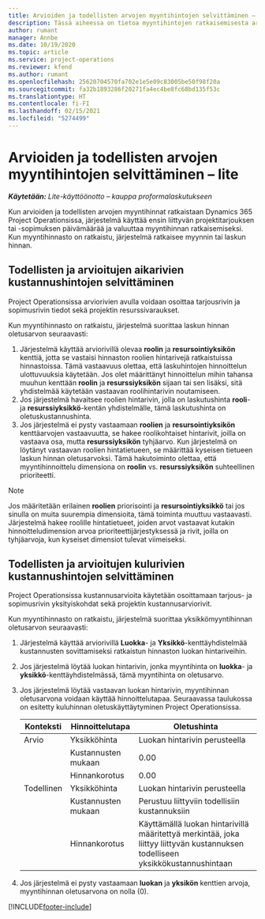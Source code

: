 ```yaml
---
title: Arvioiden ja todellisten arvojen myyntihintojen selvittäminen – lite
description: Tässä aiheessa on tietoa myyntihintojen ratkaisemisesta arvioiden ja todellisten tietojen perusteella.
author: rumant
manager: Annbe
ms.date: 10/19/2020
ms.topic: article
ms.service: project-operations
ms.reviewer: kfend
ms.author: rumant
ms.openlocfilehash: 25620704570fa702e1e5e09c83005be50f98f20a
ms.sourcegitcommit: fa32b1893286f20271fa4ec4be8fc68bd135f53c
ms.translationtype: HT
ms.contentlocale: fi-FI
ms.lasthandoff: 02/15/2021
ms.locfileid: "5274499"
---
```

# <a name="resolve-sales-prices-for-estimates-and-actuals---lite"></a>Arvioiden ja todellisten arvojen myyntihintojen selvittäminen – lite

_**Käytetään:** Lite-käyttöönotto – kauppa proformalaskutukseen_

Kun arvioiden ja todellisten arvojen myyntihinnat ratkaistaan Dynamics 365 Project Operationsissa, järjestelmä käyttää ensin liittyvän projektitarjouksen tai -sopimuksen päivämäärää ja valuuttaa myyntihinnan ratkaisemiseksi. Kun myyntihinnasto on ratkaistu, järjestelmä ratkaisee myynnin tai laskun hinnan.

## <a name="resolve-sales-rates-on-actual-and-estimate-lines-for-time"></a>Todellisten ja arvioitujen aikarivien kustannushintojen selvittäminen

Project Operationsissa arviorivien avulla voidaan osoittaa tarjousrivin ja sopimusrivin tiedot sekä projektin resurssivaraukset.

Kun myyntihinnasto on ratkaistu, järjestelmä suorittaa laskun hinnan oletusarvon seuraavasti:

1. Järjestelmä käyttää arviorivillä olevaa **roolin** ja **resursointiyksikön** kenttiä, jotta se vastaisi hinnaston roolien hintarivejä ratkaistuissa hinnastoissa. Tämä vastaavuus olettaa, että laskuhintojen hinnoittelun ulottuvuuksia käytetään. Jos olet määrittänyt hinnoittelun mihin tahansa muuhun kenttään **roolin** ja **resurssiyksikön** sijaan tai sen lisäksi, sitä yhdistelmää käytetään vastaavan roolihintarivin noutamiseen.
2. Jos järjestelmä havaitsee roolien hintarivin, jolla on laskutushinta **rooli**- ja **resurssiyksikkö**-kentän yhdistelmälle, tämä laskutushinta on oletuskustannushinta.
3. Jos järjestelmä ei pysty vastaamaan **roolien** ja **resursointiyksikön** kenttäarvojen vastaavuutta, se hakee roolikohtaiset hintarivit, joilla on vastaava osa, mutta **resurssiyksikön** tyhjäarvo. Kun järjestelmä on löytänyt vastaavan roolien hintatietueen, se määrittää kyseisen tietueen laskun hinnan oletusarvoksi. Tämä hakutoiminto olettaa, että myyntihinnoittelu dimensiona on **roolin** vs. **resurssiyksikön** suhteellinen prioriteetti.

> [!NOTE]
> Jos määritetään erilainen **roolien** priorisointi ja **resursointiyksikkö** tai jos sinulla on muita suurempia dimensioita, tämä toiminta muuttuu vastaavasti. Järjestelmä hakee roolille hintatietueet, joiden arvot vastaavat kutakin hinnoitteludimension arvoa prioriteettijärjestyksessä ja rivit, joilla on tyhjäarvoja, kun kyseiset dimensiot tulevat viimeiseksi.

## <a name="resolve-sales-rates-on-actual-and-estimate-lines-for-expense"></a>Todellisten ja arvioitujen kulurivien kustannushintojen selvittäminen

Project Operationsissa kustannusarvioita käytetään osoittamaan tarjous- ja sopimusrivin yksityiskohdat sekä projektin kustannusarviorivit.

Kun myyntihinnasto on ratkaistu, järjestelmä suorittaa yksikkömyyntihinnan oletusarvon seuraavasti:

1. Järjestelmä käyttää arviorivillä **Luokka**- ja **Yksikkö**-kenttäyhdistelmää kustannusten sovittamiseksi ratkaistun hinnaston luokan hintariveihin.
2. Jos järjestelmä löytää luokan hintarivin, jonka myyntihinta on **luokka**- ja **yksikkö**-kenttäyhdistelmässä, tämä myyntihinta on oletusarvo.
3. Jos järjestelmä löytää vastaavan luokan hintarivin, myyntihinnan oletusarvona voidaan käyttää hinnoittelutapaa. Seuraavassa taulukossa on esitetty kuluhinnan oletuskäyttäytyminen Project Operationsissa.

    | Konteksti | Hinnoittelutapa | Oletushinta |
    | --- | --- | --- |
    | Arvio | Yksikköhinta | Luokan hintarivin perusteella |
    | &nbsp; | Kustannusten mukaan | 0.00 |
    | &nbsp; | Hinnankorotus | 0.00 |
    | Todellinen | Yksikköhinta | Luokan hintarivin perusteella |
    | &nbsp; | Kustannusten mukaan | Perustuu liittyviin todellisiin kustannuksiin |
    | &nbsp; | Hinnankorotus | Käyttämällä luokan hintarivillä määritettyä merkintää, joka liittyy liittyvän kustannuksen todelliseen yksikkökustannushintaan |

4. Jos järjestelmä ei pysty vastaamaan **luokan** ja **yksikön** kenttien arvoja, myyntihinnan oletusarvona on nolla (0).


[!INCLUDE[footer-include](../../includes/footer-banner.md)]